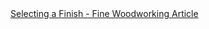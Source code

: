 <a href=" https://t.umblr.com/redirect?z=http%3A%2F%2Fwww.finewoodworking.com%2Ftoolguide%2Farticles%2Fselecting-a-finish.aspx&amp;t=ZDgxNjk4ZDJjYWM3YzIwZWUxMzAzODcyYTFmOTFiNmY4ZmQyMDBkZCxEMTBwbWFKaw%3D%3D&amp;b=t%3AqHVAHG4mRdaot7uHHBcIRA&amp;p=https%3A%2F%2Fweekendjoiner.com%2Fpost%2F50223207629%2Fselecting-a-finish-fine-woodworking-article&amp;m=0">
                        	Selecting a Finish - Fine Woodworking Article                    </a>
